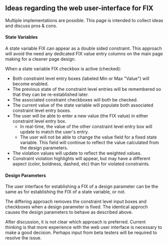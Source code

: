 ## Ideas regarding the web user-interface for FIX

Multiple implementations are possible.  This page is intended to collect ideas and discuss pros & cons.

#### State Variables
A state variable FIX can appear as a double sided constraint.
This approach will avoid the need any dedicated FIX value entry columns on the main page making for a cleaner page design.

When a state variable FIX checkbox is active (checked):
 * Both constraint level entry boxes (labeled Min or Max "Value") will become enabled.
 * The previous state of the constraint level entries will be remembered so that they can be re-established later.
 * The associated constraint checkboxes will both  be checked.
 * The current value of the state variable will populate both associated constraint level entry boxes.
 * The user will be able to enter a new value (the FIX value) in either constraint level entry box.
    -  In real-time, the value of the other constraint level entry box will update to match the user's entry.
    -  The user will not be able to change the value field for a fixed state variable. This field will continue to reflect the value calculated from the design parameters.
 * The violation values will update to reflect the weighted values.
 * Constraint violation highlights will appear, but may have a different aspect (color, boldness, dashed, etc) than for violated constraints.
 
#### Design Parameters   
 The user interface for establishing a FIX of a design parameter can be the same as for establishing the FIX of a state variable, or not.

The differing approach removes the constraint level input boxes and checkboxes when a design parameter is fixed.
The identical approch causes the design parameters to behave as described above.

After discussion, it is not clear which approach is preferred.  Current thinking is that more experience with the web user interface is necessary to make a good decision.
Perhaps input from beta testers will be required to resolve the issue.
 